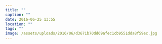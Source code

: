 ```yaml
---
title: ""
caption: ""
date: 2016-06-25 13:55
location: ""
tags: ""
image: /assets/uploads/2016/06/d3671b70dd69afec1cb9551dda8f59ec.jpg
---
```

